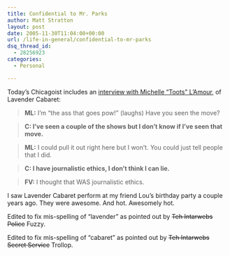 ```yaml
---
title: Confidential to Mr. Parks
author: Matt Stratton
layout: post
date: 2005-11-30T11:04:00+00:00
url: /life-in-general/confidential-to-mr-parks
dsq_thread_id:
  - 28256923
categories:
  - Personal

---
```

Today&#8217;s Chicagoist includes an [interview with Michelle &#8220;Toots&#8221; L&#8217;Amour][1], of Lavender Cabaret:

> **ML:** I’m “the ass that goes pow!” (laughs) Have you seen the move?
  
> **C: I’ve seen a couple of the shows but I don’t know if I’ve seen that move.**
  
> **ML:** I could pull it out right here but I won’t. You could just tell people that I did.
  
> **C: I have journalistic ethics, I don’t think I can lie.**
  
> **FV:** I thought that WAS journalistic ethics. 

I saw Lavender Cabaret perform at my friend Lou&#8217;s birthday party a couple years ago. They were awesome. And hot. Awesomely hot.

Edited to fix mis-spelling of &#8220;lavender&#8221; as pointed out by <strike>Teh Intarwebs Police</strike> Fuzzy.

Edited to fix mis-spelling of &#8220;cabaret&#8221; as pointed out by <strike>Teh Intarwebs Secret Service</strike> Trollop.

 [1]: http://www.chicagoist.com/archives/2005/11/30/interview_michelle_toots_lamour_burlesque_dancer_lavender_cabaret.php
